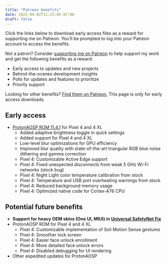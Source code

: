 ```yaml
---
title: "Patreon benefits"
date: 2021-04-02T11:23:05-07:00
draft: false
---
```


Click the links below to download early access files as a reward for supporting me on Patreon. You’ll be prompted to log into your Patreon account to access the benefits.

Not a patron? Consider [supporting me on Patreon](https://patreon.com/kdrag0n) to help support my work and get the following benefits as a reward:

- Early access to updates and new projects
- Behind-the-scenes development insights
- Polls for updates and features to prioritize
- Priority support

Looking for other benefits? [Find them on Patreon.](https://patreon.com/kdrag0n) This page is only for early access downloads.

## Early access

- [ProtonAOSP ROM 11.4.1](https://patreon.kdrag0n.dev/protonaosp-install/) for Pixel 4 and 4 XL
  - Added adaptive brightness toggle in quick settings
  - Added support for Pixel 4 and 4 XL
  - Low-level blur optimizations for GPU efficiency
  - Improved blur quality with state-of-the-art triangular RGB blue noise dithering and gamma correction
  - Pixel 4: Customizable Active Edge support
  - Pixel 4: Fixed unexpected disconnects from weak 5 GHz Wi-Fi networks (stock bug)
  - Pixel 4: Night Light color temperature calibration from stock
  - Pixel 4: Temperature and USB port overheating warnings from stock
  - Pixel 4: Reduced background memory usage
  - Pixel 4: Optimized native code for Cortex-A76 CPU

## Potential future benefits

- **Support for heavy OEM skins (One UI, MIUI) in [Universal SafetyNet Fix](https://github.com/kdrag0n/safetynet-fix)**
- ProtonAOSP ROM for Pixel 4 and 4 XL
  - Pixel 4: Customizable implementation of Soli Motion Sense gestures
  - Pixel 4: Smoother lock screen
  - Pixel 4: Easier face unlock enrollment
  - Pixel 4: More detailed face unlock errors
  - Pixel 4: Disabled debugging for UI rendering
- Other expedited updates for ProtonAOSP
